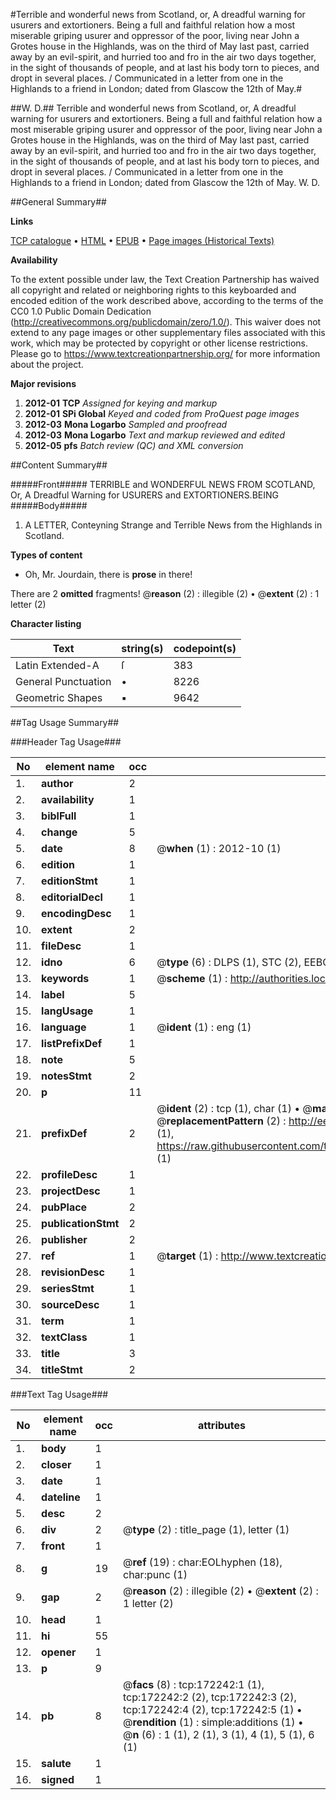 #Terrible and wonderful news from Scotland, or, A dreadful warning for usurers and extortioners. Being a full and faithful relation how a most miserable griping usurer and oppressor of the poor, living near John a Grotes house in the Highlands, was on the third of May last past, carried away by an evil-spirit, and hurried too and fro in the air two days together, in the sight of thousands of people, and at last his body torn to pieces, and dropt in several places. / Communicated in a letter from one in the Highlands to a friend in London; dated from Glascow the 12th of May.#

##W. D.##
Terrible and wonderful news from Scotland, or, A dreadful warning for usurers and extortioners. Being a full and faithful relation how a most miserable griping usurer and oppressor of the poor, living near John a Grotes house in the Highlands, was on the third of May last past, carried away by an evil-spirit, and hurried too and fro in the air two days together, in the sight of thousands of people, and at last his body torn to pieces, and dropt in several places. / Communicated in a letter from one in the Highlands to a friend in London; dated from Glascow the 12th of May.
W. D.

##General Summary##

**Links**

[TCP catalogue](http://www.ota.ox.ac.uk/tcp/)  • 
[HTML](http://tei.it.ox.ac.uk/tcp/Texts-HTML/free/A82/A82345.html)  • 
[EPUB](http://tei.it.ox.ac.uk/tcp/Texts-EPUB/free/A82/A82345.epub) • 
[Page images (Historical Texts)](https://historicaltexts.jisc.ac.uk/eebo-45578307e)

**Availability**

To the extent possible under law, the Text Creation Partnership has waived all copyright and related or neighboring rights to this keyboarded and encoded edition of the work described above, according to the terms of the CC0 1.0 Public Domain Dedication (http://creativecommons.org/publicdomain/zero/1.0/). This waiver does not extend to any page images or other supplementary files associated with this work, which may be protected by copyright or other license restrictions. Please go to https://www.textcreationpartnership.org/ for more information about the project.

**Major revisions**

1. __2012-01__ __TCP__ *Assigned for keying and markup*
1. __2012-01__ __SPi Global__ *Keyed and coded from ProQuest page images*
1. __2012-03__ __Mona Logarbo__ *Sampled and proofread*
1. __2012-03__ __Mona Logarbo__ *Text and markup reviewed and edited*
1. __2012-05__ __pfs__ *Batch review (QC) and XML conversion*

##Content Summary##

#####Front#####
TERRIBLE and WONDERFUL NEWS FROM SCOTLAND, Or, A Dreadful Warning for USURERS and EXTORTIONERS.BEING
#####Body#####

1. A LETTER, Conteyning Strange and Terrible News from the Highlands in Scotland.

**Types of content**

  * Oh, Mr. Jourdain, there is **prose** in there!

There are 2 **omitted** fragments! 
 @__reason__ (2) : illegible (2)  •  @__extent__ (2) : 1 letter (2)

**Character listing**


|Text|string(s)|codepoint(s)|
|---|---|---|
|Latin Extended-A|ſ|383|
|General Punctuation|•|8226|
|Geometric Shapes|▪|9642|

##Tag Usage Summary##

###Header Tag Usage###

|No|element name|occ|attributes|
|---|---|---|---|
|1.|__author__|2||
|2.|__availability__|1||
|3.|__biblFull__|1||
|4.|__change__|5||
|5.|__date__|8| @__when__ (1) : 2012-10 (1)|
|6.|__edition__|1||
|7.|__editionStmt__|1||
|8.|__editorialDecl__|1||
|9.|__encodingDesc__|1||
|10.|__extent__|2||
|11.|__fileDesc__|1||
|12.|__idno__|6| @__type__ (6) : DLPS (1), STC (2), EEBO-CITATION (1), OCLC (1), VID (1)|
|13.|__keywords__|1| @__scheme__ (1) : http://authorities.loc.gov/ (1)|
|14.|__label__|5||
|15.|__langUsage__|1||
|16.|__language__|1| @__ident__ (1) : eng (1)|
|17.|__listPrefixDef__|1||
|18.|__note__|5||
|19.|__notesStmt__|2||
|20.|__p__|11||
|21.|__prefixDef__|2| @__ident__ (2) : tcp (1), char (1)  •  @__matchPattern__ (2) : ([0-9\-]+):([0-9IVX]+) (1), (.+) (1)  •  @__replacementPattern__ (2) : http://eebo.chadwyck.com/downloadtiff?vid=$1&page=$2 (1), https://raw.githubusercontent.com/textcreationpartnership/Texts/master/tcpchars.xml#$1 (1)|
|22.|__profileDesc__|1||
|23.|__projectDesc__|1||
|24.|__pubPlace__|2||
|25.|__publicationStmt__|2||
|26.|__publisher__|2||
|27.|__ref__|1| @__target__ (1) : http://www.textcreationpartnership.org/docs/. (1)|
|28.|__revisionDesc__|1||
|29.|__seriesStmt__|1||
|30.|__sourceDesc__|1||
|31.|__term__|1||
|32.|__textClass__|1||
|33.|__title__|3||
|34.|__titleStmt__|2||


###Text Tag Usage###

|No|element name|occ|attributes|
|---|---|---|---|
|1.|__body__|1||
|2.|__closer__|1||
|3.|__date__|1||
|4.|__dateline__|1||
|5.|__desc__|2||
|6.|__div__|2| @__type__ (2) : title_page (1), letter (1)|
|7.|__front__|1||
|8.|__g__|19| @__ref__ (19) : char:EOLhyphen (18), char:punc (1)|
|9.|__gap__|2| @__reason__ (2) : illegible (2)  •  @__extent__ (2) : 1 letter (2)|
|10.|__head__|1||
|11.|__hi__|55||
|12.|__opener__|1||
|13.|__p__|9||
|14.|__pb__|8| @__facs__ (8) : tcp:172242:1 (1), tcp:172242:2 (2), tcp:172242:3 (2), tcp:172242:4 (2), tcp:172242:5 (1)  •  @__rendition__ (1) : simple:additions (1)  •  @__n__ (6) : 1 (1), 2 (1), 3 (1), 4 (1), 5 (1), 6 (1)|
|15.|__salute__|1||
|16.|__signed__|1||
